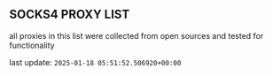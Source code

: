 ## SOCKS4 PROXY LIST

all proxies in this list were collected from open sources and tested for functionality

last update: `2025-01-18 05:51:52.506920+00:00`